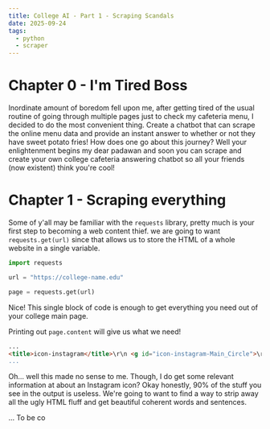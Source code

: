 ```yaml
---
title: College AI - Part 1 - Scraping Scandals
date: 2025-09-24
tags:
  - python
  - scraper
---
```

# Chapter 0 - I'm Tired Boss

Inordinate amount of boredom fell upon me, after getting tired of the usual routine of going through multiple pages just to check my cafeteria menu, I decided to do the most convenient thing. Create a chatbot that can scrape the online menu data and provide an instant answer to whether or not they have sweet potato fries! How does one go about this journey? Well your enlightenment begins my dear padawan and soon you can scrape and create your own college cafeteria answering chatbot so all your friends (now existent) think you're cool!

# Chapter 1 - Scraping everything

Some of y'all may be familiar with the `requests` library, pretty much is your first step to becoming a web content thief.  we are going to want `requests.get(url)` since that allows us to store the HTML of a whole website in a single variable.

```python
import requests

url = "https://college-name.edu"

page = requests.get(url)
```

Nice! This single block of code is enough to get everything you need out of your college main page. 

Printing out `page.content` will give us what we need!

```HTML
...
<title>icon-instagram</title>\r\n <g id="icon-instagram-Main_Circle">\r\n <g>\r\n <path d="M16,0C`
...
```

Oh... well this made no sense to me. Though, I do get some relevant information at about an Instagram icon? Okay honestly, 90% of the stuff you see in the output is useless. We're going to want to find a way to strip away all the ugly HTML fluff and get beautiful coherent words and sentences.

... To be co

